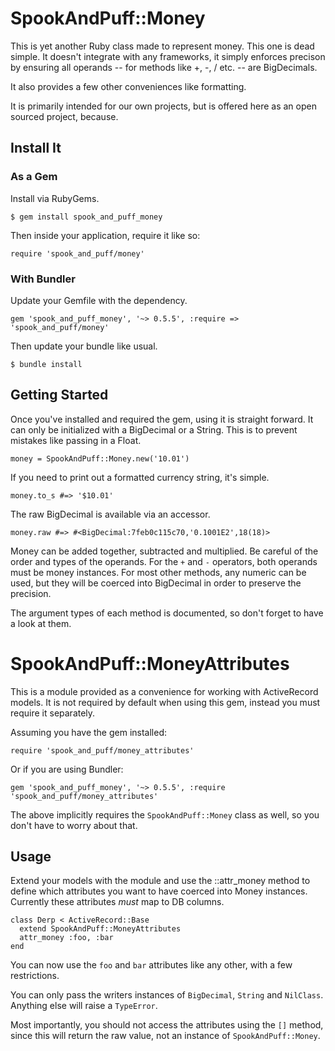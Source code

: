 # SpookAndPuff::Money

This is yet another Ruby class made to represent money. This one is dead simple. It doesn't integrate with any frameworks, it simply enforces precison by ensuring all operands -- for methods like +, -, / etc. -- are BigDecimals. 

It also provides a few other conveniences like formatting.

It is primarily intended for our own projects, but is offered here as an open sourced project, because.

## Install It

### As a Gem

Install via RubyGems.

```
$ gem install spook_and_puff_money
```

Then inside your application, require it like so:

```
require 'spook_and_puff/money'
```

### With Bundler

Update your Gemfile with the dependency.

```
gem 'spook_and_puff_money', '~> 0.5.5', :require => 'spook_and_puff/money'
```

Then update your bundle like usual.

```
$ bundle install
```

## Getting Started

Once you've installed and required the gem, using it is straight forward. It can only be initialized with a BigDecimal or a String. This is to prevent mistakes like passing in a Float.

```
money = SpookAndPuff::Money.new('10.01')
```

If you need to print out a formatted currency string, it's simple.

```
money.to_s #=> '$10.01'
```

The raw BigDecimal is available via an accessor.

```
money.raw #=> #<BigDecimal:7feb0c115c70,'0.1001E2',18(18)>
```

Money can be added together, subtracted and multiplied. Be careful of the order and types of the operands. For the `+` and `-` operators, both operands must be money instances. For most other methods, any numeric can be used, but they will be coerced into BigDecimal in order to preserve the precision.

The argument types of each method is documented, so don't forget to have a look at them.

# SpookAndPuff::MoneyAttributes

This is a module provided as a convenience for working with ActiveRecord models. It is not required by default when using this gem, instead you must require it separately. 

Assuming you have the gem installed:

```
require 'spook_and_puff/money_attributes'
```

Or if you are using Bundler:

```
gem 'spook_and_puff_money', '~> 0.5.5', :require 'spook_and_puff/money_attributes'
```

The above implicitly requires the `SpookAndPuff::Money` class as well, so you don't have to worry about that.

## Usage

Extend your models with the module and use the ::attr_money method to define which attributes you want to have coerced into Money instances. Currently these attributes _must_ map to DB columns.

```
class Derp < ActiveRecord::Base
  extend SpookAndPuff::MoneyAttributes
  attr_money :foo, :bar
end
```

You can now use the `foo` and `bar` attributes like any other, with a few restrictions.

You can only pass the writers instances of `BigDecimal`, `String` and `NilClass`. Anything else will raise a `TypeError`.

Most importantly, you should not access the attributes using the `[]` method, since this will return the raw value, not an instance of `SpookAndPuff::Money`.
